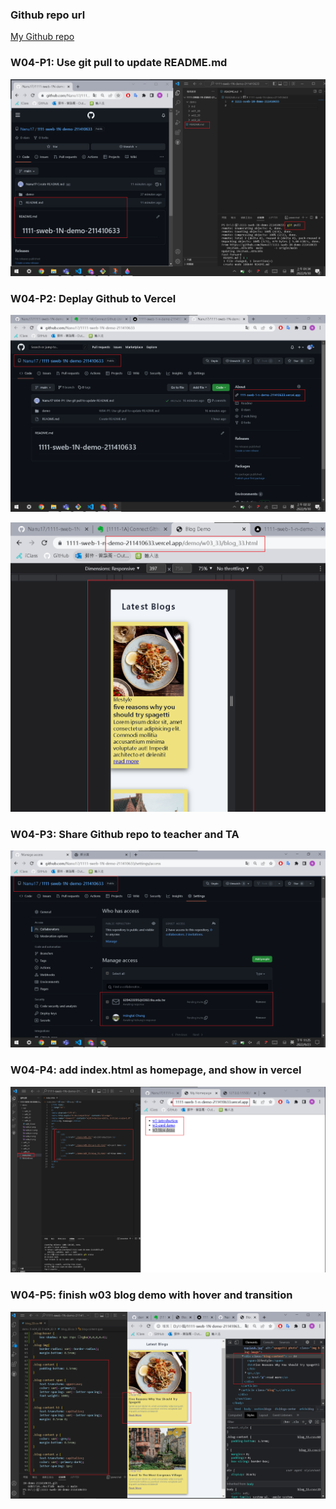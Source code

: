### Github repo url

[My Github repo](https://github.com/Nanu17/1111-sweb-1N-demo-211410633)

### W04-P1: Use git pull to update README.md

![](w04-p1.png)

### W04-P2: Deplay Github to Vercel

![](w04-p2-1.png)


![](w04-p2-2.png)

### W04-P3: Share Github repo to teacher and TA

![](w04-p3.png)

### W04-P4: add index.html as homepage, and show in vercel

![](w04-p4.png)

### W04-P5: finish w03 blog demo with hover and transition

![](w04-p5.png)

